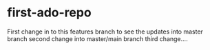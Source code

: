 # first-ado-repo
First change in to this features branch to see the updates into master branch 
second change into master/main branch
third change....
